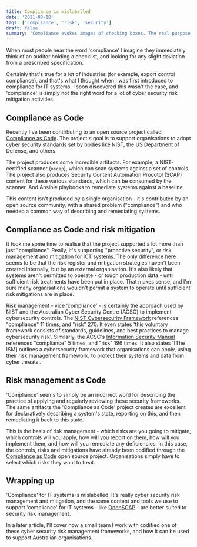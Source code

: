```yaml
---
title: Compliance is mislabelled
date: '2021-08-18'
tags: ['compliance', 'risk', 'security']
draft: false
summary: 'Compliance evokes images of checking boxes. The real purpose of IT system compliance is risk migitation, and it probably just needs a better name'
---
```


When most people hear the word 'compliance' I imagine they immediately think of an auditor holding a checklist, and looking for any slight deviation from a prescribed specification.

Certainly that's true for a lot of industries (for example, export control compliance), and that's what I thought when I was first introduced to compliance for IT systems. I soon discovered this wasn't the case, and 'compliance' is simply not the right word for a lot of cyber security risk mitigation activities.

## Compliance as Code

Recently I've been contributing to an open source project called [Compliance as Code](https://github.com/ComplianceAsCode). The project's goal is to support organisations to adopt cyber security standards set by bodies like NIST, the US Department of Defense, and others.

The project produces some incredible artifacts. For example, a NIST-certified scanner (`oscap`), which can scan systems against a set of controls. The project also produces Security Content Automation Procotol (SCAP) content for these various standards, which can be consumed by the scanner. And Ansible playbooks to remediate systems against a baseline.

This content isn't produced by a single organisation - it's contributed by an open source community, with a shared problem ("compliance") and who needed a common way of describing and remediating systems.

## Compliance as Code and risk mitigation

It took me some time to realise that the project supported a lot more than just "compliance". Really, it's supporting "proactive security", or risk management and mitigation for ICT systems. The only difference here seems to be that the risk register and mitigation strategies haven't been created internally, but by an external organisation. It's also likely that systems aren't permitted to operate - or touch production data - until sufficient risk treatments have been put in place. That makes sense, and I'm sure many organisations wouldn't permit a system to operate until sufficient risk mitigations are in place.

Risk management - vice 'compliance' - is certainly the approach used by NIST and the Australian Cyber Security Centre (ACSC) to implement cybersecurity controls. The [NIST Cybersecurity Framework](https://www.nist.gov/cyberframework) references "compliance" 11 times, and "risk" 270. It even states 'this voluntary framework consists of standards, guidelines, and best practices to manage cybersecurity risk'. Similarly, the ACSC's [Information Security Manual](https://www.cyber.gov.au/acsc/view-all-content/ism) references "compliance" 5 times, and "risk" 196 times. It also states '[The ISM] outlines a cybersecurity framework that organisations can apply, using their risk management framework, to protect their systems and data from cyber threats'.

## Risk management as Code

'Compliance' seems to simply be an incorrect word for describing the practice of applying and regularly reviewing these security frameworks. The same artifacts the 'Compliance as Code' project creates are excellent for declaratively describing a system's state, reporting on this, and then remediating it back to this state. 

This is the basis of risk management - which risks are you going to mitigate, which controls will you apply, how will you report on them, how will you implement them, and how will you remediate any deficiencies. In this case, the controls, risks and mitigations have already been codified through the [Compliance as Code](https://github.com/ComplianceAsCode) open source project. Organisations simply have to select which risks they want to treat.

## Wrapping up

'Compliance' for IT systems is mislabelled. It's really cyber security risk management and mitigation, and the same content and tools we use to support 'compliance' for IT systems - like [OpenSCAP](https://www.open-scap.org/) - are better suited to security risk management.

In a later article, I'll cover how a small team I work with codified one of these cyber security risk management frameworks, and how it can be used to support Australian organisations.
